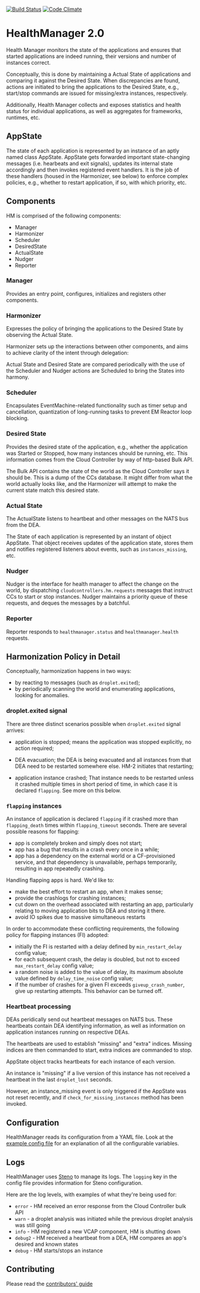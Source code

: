 [![Build Status](https://travis-ci.org/cloudfoundry/health_manager.png)](https://travis-ci.org/cloudfoundry/health_manager)
[![Code Climate](https://codeclimate.com/github/cloudfoundry/health_manager.png)](https://codeclimate.com/github/cloudfoundry/health_manager)

# HealthManager 2.0

Health Manager monitors the state of the applications and ensures that started
applications are indeed running, their versions and number of
instances correct.

Conceptually, this is done by maintaining a Actual State of
applications and comparing it against the Desired State. When
discrepancies are found, actions are initiated to bring the
applications to the Desired State, e.g., start/stop commands are
issued for missing/extra instances, respectively.

Additionally, Health Manager collects and exposes statistics and
health status for individual applications, as well as aggregates for
frameworks, runtimes, etc.

## AppState

The state of each application is represented by an instance of an
aptly named class AppState. AppState gets forwarded important
state-changing messages (i.e. hearbeats and exit signals), updates its
internal state accordingly and then invokes registered event
handlers. It is the job of these handlers (housed in the Harmonizer,
see below) to enforce complex policies, e.g., whether to restart
application, if so, with which priority, etc.

## Components

HM is comprised of the following components:

- Manager
- Harmonizer
- Scheduler
- DesiredState
- ActualState
- Nudger
- Reporter

### Manager

Provides an entry point, configures, initializes and registers other
components.

### Harmonizer

Expresses the policy of bringing the applications to the Desired
State by observing the Actual State.

Harmonizer sets up the interactions between other components, and aims
to achieve clarity of the intent through delegation:

Actual State and Desired State are compared periodically with the use
of the Scheduler and Nudger actions are Scheduled to bring the States
into harmony.

### Scheduler

Encapsulates EventMachine-related functionality such as timer setup
and cancellation, quantization of long-running tasks to prevent EM
Reactor loop blocking.

### Desired State

Provides the desired state of the application, e.g., whether the
application was Started or Stopped, how many instances should be
running, etc. This information comes from the Cloud Controller by way
of http-based Bulk API.

The Bulk API contains the state of the world as the Cloud Controller says 
it should be. This is a dump of the CCs database. It might differ from what 
the world actually looks like, and the Harmonizer will attempt to make the 
current state match this desired state.

### Actual State

The ActualState listens to heartbeat and other messages on the NATS bus from the DEA.

The State of each application is represented by an instant of object
AppState. That object receives updates of the application state,
stores them and notifies registered listeners about events, such as
`instances_missing`, etc.

### Nudger

Nudger is the interface for health manager to affect the change on the
world, by dispatching `cloudcontrollers.hm.requests` messages
that instruct CCs to start or stop instances. Nudger maintains a
priority queue of these requests, and deques the messages by a
batchful.

### Reporter

Reporter responds to `healthmanager.status` and `healthmanager.health`
requests.

## Harmonization Policy in Detail

Conceptually, harmonization happens in two ways:

- by reacting to messages (such as `droplet.exited`);
- by periodically scanning the world and enumerating applications,
  looking for anomalies.

### droplet.exited signal

There are three distinct scenarios possible when `droplet.exited`
signal arrives:

- application is stopped; means the application was stopped
  explicitly, no action required;

- DEA evacuation; the DEA is being evacuated and all instances from that DEA
  need to be restarted somewhere else. HM-2 initiates that restarting;

- application instance crashed; That instance needs to be restarted unless it
  crashed multiple times in short period of time, in which case it is
  declared `flapping`. See more on this below.

### `flapping` instances

An instance of application is declared `flapping` if it crashed more
than `flapping_death` times within `flapping_timeout` seconds. There
are several possible reasons for flapping:

- app is completely broken and simply does not start;
- app has a bug that results in a crash every once in a while;
- app has a dependency on the external world or a CF-provisioned
  service, and that dependency is unavailable, perhaps temporarily,
  resulting in app repeatedly crashing.

Handling flapping apps is hard. We'd like to:

- make the best effort to restart an app, when it makes sense;
- provide the crashlogs for crashing instances;
- cut down on the overhead associated with restarting an
  app, particularly relating to moving application bits to DEA and
  storing it there.
- avoid IO spikes due to massive simultaneous restarts

In order to accommodate these conflicting requirements, the following
policy for flapping instances (FI) adopted:

- initially the FI is restarted with a delay defined by `min_restart_delay` config value;
- for each subsequent crash, the delay is doubled, but not to exceed `max_restart_delay` config value;
- a random noise is added to the value of delay, its maximum absolute value defined by
  `delay_time_noise` config value;
- if the number of crashes for a given FI exceeds `giveup_crash_number`, give up restarting attempts.
  This behavior can be turned off.

### Heartbeat processing

DEAs peridically send out heartbeat messages on NATS bus. These
heartbeats contain DEA identifying information, as well as information
on application instances running on respective DEAs.

The heartbeats are used to establish "missing" and "extra"
indices. Missing indices are then commanded to start, extra indices
are commanded to stop.

AppState object tracks heartbeats for each instance of each version.

An instance is "missing" if a live version of this instance has not
received a heartbeat in the last `droplet_lost` seconds.

However, an instance_missing event is only triggered if the AppState
was not reset recently, and if `check_for_missing_instances` method
has been invoked.

## Configuration

HealthManager reads its configuration from a YAML file. Look at the 
[example config file](https://github.com/cloudfoundry/health_manager/blob/master/config/health_manager.yml) for an
explanation of all the configurable variables.

## Logs

HealthManager uses [Steno](http://github.com/cloudfoundry/steno) to manage its logs. The `logging` key in the config
file provides information for Steno configuration.

Here are the log levels, with examples of what they're being used for:
* `error` - HM received an error response from the Cloud Controller bulk API
* `warn` - a droplet analysis was initiated while the previous droplet analysis was still going
* `info` - HM registered a new VCAP component, HM is shutting down
* `debug2` - HM received a heartbeat from a DEA, HM compares an app's desired and known states
* `debug` - HM starts/stops an instance

## Contributing

Please read the [contributors' guide](https://github.com/cloudfoundry/health_manager/blob/master/CONTRIBUTING.md)
